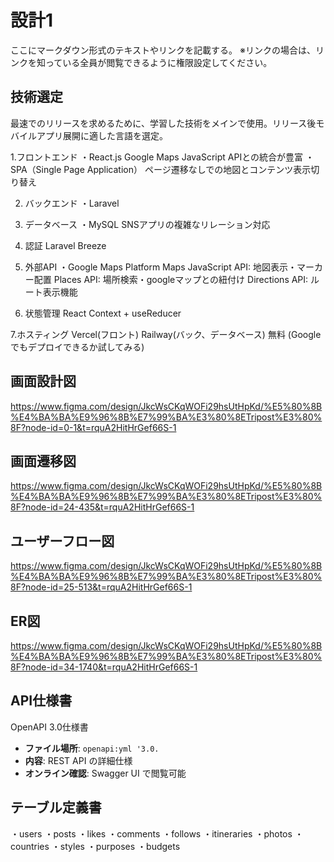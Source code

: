 # 設計1

ここにマークダウン形式のテキストやリンクを記載する。
※リンクの場合は、リンクを知っている全員が閲覧できるように権限設定してください。
## 技術選定
最速でのリリースを求めるために、学習した技術をメインで使用。リリース後モバイルアプリ展開に適した言語を選定。

1.フロントエンド
・React.js
Google Maps JavaScript APIとの統合が豊富
・SPA（Single Page Application）
ページ遷移なしでの地図とコンテンツ表示切り替え

2. バックエンド
・Laravel

3. データベース
・MySQL
SNSアプリの複雑なリレーション対応

4. 認証
Laravel Breeze

5. 外部API
・Google Maps Platform
Maps JavaScript API: 地図表示・マーカー配置
Places API: 場所検索・googleマップとの紐付け
Directions API: ルート表示機能


6. 状態管理
React Context + useReducer

7.ホスティング
Vercel(フロント)
Railway(バック、データベース)
無料
(Googleでもデプロイできるか試してみる)

## 画面設計図
https://www.figma.com/design/JkcWsCKqWOFi29hsUtHpKd/%E5%80%8B%E4%BA%BA%E9%96%8B%E7%99%BA%E3%80%8ETripost%E3%80%8F?node-id=0-1&t=rquA2HitHrGef66S-1

## 画面遷移図
https://www.figma.com/design/JkcWsCKqWOFi29hsUtHpKd/%E5%80%8B%E4%BA%BA%E9%96%8B%E7%99%BA%E3%80%8ETripost%E3%80%8F?node-id=24-435&t=rquA2HitHrGef66S-1

## ユーザーフロー図
https://www.figma.com/design/JkcWsCKqWOFi29hsUtHpKd/%E5%80%8B%E4%BA%BA%E9%96%8B%E7%99%BA%E3%80%8ETripost%E3%80%8F?node-id=25-513&t=rquA2HitHrGef66S-1


## ER図
https://www.figma.com/design/JkcWsCKqWOFi29hsUtHpKd/%E5%80%8B%E4%BA%BA%E9%96%8B%E7%99%BA%E3%80%8ETripost%E3%80%8F?node-id=34-1740&t=rquA2HitHrGef66S-1

## API仕様書
OpenAPI 3.0仕様書
- **ファイル場所**: `openapi:yml '3.0.`
- **内容**: REST API の詳細仕様
- **オンライン確認**: Swagger UI で閲覧可能

## テーブル定義書
・users
・posts
・likes
・comments
・follows
・itineraries
・photos
・countries
・styles
・purposes
・budgets

